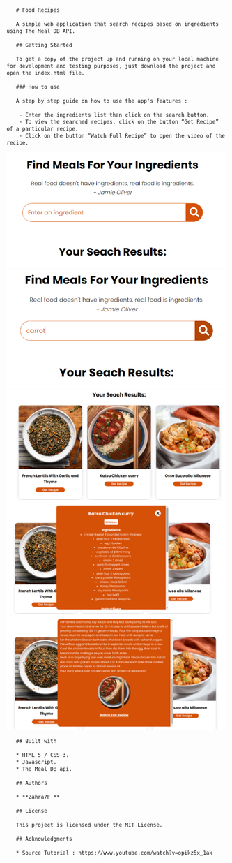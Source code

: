 ﻿       # Food Recipes
       
       A simple web application that search recipes based on ingredients using The Meal DB API.
       
       ## Getting Started
       
       To get a copy of the project up and running on your local machine for development and testing purposes, just download the project and open the index.html file.
       
       ### How to use

       A step by step guide on how to use the app's features : 

        - Enter the ingredients list than click on the search button.
        - To view the searched recipes, click on the button “Get Recipe” of a particular recipe.
        - Click on the button “Watch Full Recipe” to open the video of the recipe.

![Screenshot](https://github.com/zahra7/foodRecipe/blob/main/screen/screen6.png)
![Screenshot](https://github.com/zahra7/foodRecipe/blob/main/screen/screen2.png)
![Screenshot](https://github.com/zahra7/foodRecipe/blob/main/screen/screen3.png)
![Screenshot](https://github.com/zahra7/foodRecipe/blob/main/screen/screen4.png)
![Screenshot](https://github.com/zahra7/foodRecipe/blob/main/screen/screen5.png)
		
       ## Built with
       
       * HTML 5 / CSS 3.
       * Javascript.
       * The Meal DB api.
       
       ## Authors
       
       * **Zahra7F **        
       
       ## License
       
       This project is licensed under the MIT License. 
       
       ## Acknowledgments
       
       * Source Tutorial : https://www.youtube.com/watch?v=opikz5x_1ak
